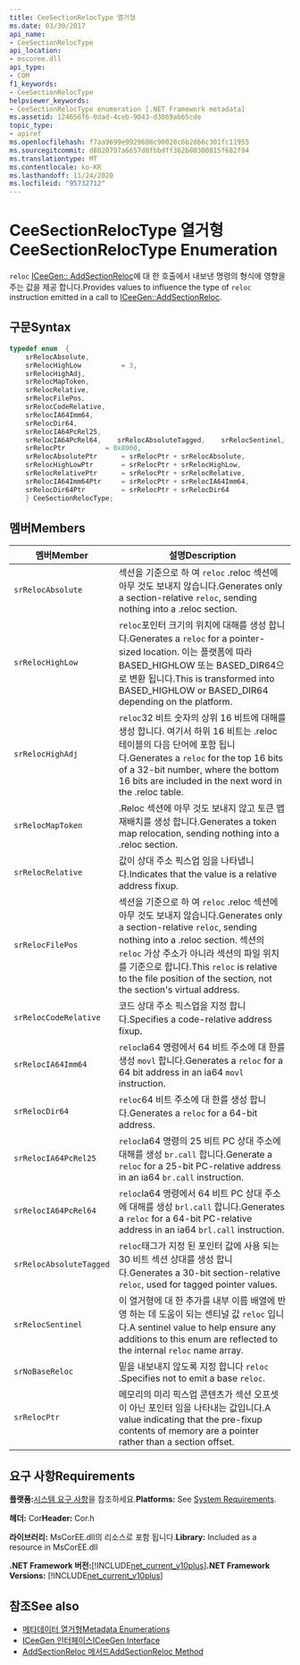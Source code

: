 ```yaml
---
title: CeeSectionRelocType 열거형
ms.date: 03/30/2017
api_name:
- CeeSectionRelocType
api_location:
- mscoree.dll
api_type:
- COM
f1_keywords:
- CeeSectionRelocType
helpviewer_keywords:
- CeeSectionRelocType enumeration [.NET Framework metadata]
ms.assetid: 124656f6-0dad-4ceb-9043-d3869ab65cde
topic_type:
- apiref
ms.openlocfilehash: f7aa9699e9929608c90020c6b2d66c301fc11955
ms.sourcegitcommit: d8020797a6657d0fbbdff362b80300815f682f94
ms.translationtype: MT
ms.contentlocale: ko-KR
ms.lasthandoff: 11/24/2020
ms.locfileid: "95732712"
---
```

# <a name="ceesectionreloctype-enumeration"></a><span data-ttu-id="2fe45-102">CeeSectionRelocType 열거형</span><span class="sxs-lookup"><span data-stu-id="2fe45-102">CeeSectionRelocType Enumeration</span></span>

<span data-ttu-id="2fe45-103">`reloc` [ICeeGen:: AddSectionReloc](iceegen-addsectionreloc-method.md)에 대 한 호출에서 내보낸 명령의 형식에 영향을 주는 값을 제공 합니다.</span><span class="sxs-lookup"><span data-stu-id="2fe45-103">Provides values to influence the type of `reloc` instruction emitted in a call to [ICeeGen::AddSectionReloc](iceegen-addsectionreloc-method.md).</span></span>  
  
## <a name="syntax"></a><span data-ttu-id="2fe45-104">구문</span><span class="sxs-lookup"><span data-stu-id="2fe45-104">Syntax</span></span>  
  
```cpp  
typedef enum  {  
    srRelocAbsolute,  
    srRelocHighLow          = 3,  
    srRelocHighAdj,
    srRelocMapToken,  
    srRelocRelative,  
    srRelocFilePos,  
    srRelocCodeRelative,  
    srRelocIA64Imm64,  
    srRelocDir64,  
    srRelocIA64PcRel25,  
    srRelocIA64PcRel64,    srRelocAbsoluteTagged,    srRelocSentinel,    srNoBaseReloc       = 0x4000,  
    srRelocPtr          = 0x8000,  
    srRelocAbsolutePtr      = srRelocPtr + srRelocAbsolute,  
    srRelocHighLowPtr       = srRelocPtr + srRelocHighLow,  
    srRelocRelativePtr      = srRelocPtr + srRelocRelative,  
    srRelocIA64Imm64Ptr     = srRelocPtr + srRelocIA64Imm64,  
    srRelocDir64Ptr         = srRelocPtr + srRelocDir64  
    } CeeSectionRelocType;  
```  
  
## <a name="members"></a><span data-ttu-id="2fe45-105">멤버</span><span class="sxs-lookup"><span data-stu-id="2fe45-105">Members</span></span>  
  
|<span data-ttu-id="2fe45-106">멤버</span><span class="sxs-lookup"><span data-stu-id="2fe45-106">Member</span></span>|<span data-ttu-id="2fe45-107">설명</span><span class="sxs-lookup"><span data-stu-id="2fe45-107">Description</span></span>|  
|------------|-----------------|  
|`srRelocAbsolute`|<span data-ttu-id="2fe45-108">섹션을 기준으로 하 여 `reloc` .reloc 섹션에 아무 것도 보내지 않습니다.</span><span class="sxs-lookup"><span data-stu-id="2fe45-108">Generates only a section-relative `reloc`, sending nothing into a .reloc section.</span></span>|  
|`srRelocHighLow`|<span data-ttu-id="2fe45-109">`reloc`포인터 크기의 위치에 대해를 생성 합니다.</span><span class="sxs-lookup"><span data-stu-id="2fe45-109">Generates a `reloc` for a pointer-sized location.</span></span> <span data-ttu-id="2fe45-110">이는 플랫폼에 따라 BASED_HIGHLOW 또는 BASED_DIR64으로 변환 됩니다.</span><span class="sxs-lookup"><span data-stu-id="2fe45-110">This is transformed into BASED_HIGHLOW or BASED_DIR64 depending on the platform.</span></span>|  
|`srRelocHighAdj`|<span data-ttu-id="2fe45-111">`reloc`32 비트 숫자의 상위 16 비트에 대해를 생성 합니다. 여기서 하위 16 비트는 .reloc 테이블의 다음 단어에 포함 됩니다.</span><span class="sxs-lookup"><span data-stu-id="2fe45-111">Generates a `reloc` for the top 16 bits of a 32-bit number, where the bottom 16 bits are included in the next word in the .reloc table.</span></span>|  
|`srRelocMapToken`|<span data-ttu-id="2fe45-112">.Reloc 섹션에 아무 것도 보내지 않고 토큰 맵 재배치를 생성 합니다.</span><span class="sxs-lookup"><span data-stu-id="2fe45-112">Generates a token map relocation, sending nothing into a .reloc section.</span></span>|  
|`srRelocRelative`|<span data-ttu-id="2fe45-113">값이 상대 주소 픽스업 임을 나타냅니다.</span><span class="sxs-lookup"><span data-stu-id="2fe45-113">Indicates that the value is a relative address fixup.</span></span>|  
|`srRelocFilePos`|<span data-ttu-id="2fe45-114">섹션을 기준으로 하 여 `reloc` .reloc 섹션에 아무 것도 보내지 않습니다.</span><span class="sxs-lookup"><span data-stu-id="2fe45-114">Generates only a section-relative `reloc`, sending nothing into a .reloc section.</span></span> <span data-ttu-id="2fe45-115">섹션의 `reloc` 가상 주소가 아니라 섹션의 파일 위치를 기준으로 합니다.</span><span class="sxs-lookup"><span data-stu-id="2fe45-115">This `reloc` is relative to the file position of the section, not the section's virtual address.</span></span>|  
|`srRelocCodeRelative`|<span data-ttu-id="2fe45-116">코드 상대 주소 픽스업을 지정 합니다.</span><span class="sxs-lookup"><span data-stu-id="2fe45-116">Specifies a code-relative address fixup.</span></span>|  
|`srRelocIA64Imm64`|<span data-ttu-id="2fe45-117">`reloc`Ia64 명령에서 64 비트 주소에 대 한를 생성 `movl` 합니다.</span><span class="sxs-lookup"><span data-stu-id="2fe45-117">Generates a `reloc` for a 64 bit address in an ia64 `movl` instruction.</span></span>|  
|`srRelocDir64`|<span data-ttu-id="2fe45-118">`reloc`64 비트 주소에 대 한를 생성 합니다.</span><span class="sxs-lookup"><span data-stu-id="2fe45-118">Generates a `reloc` for a 64-bit address.</span></span>|  
|`srRelocIA64PcRel25`|<span data-ttu-id="2fe45-119">`reloc`Ia64 명령의 25 비트 PC 상대 주소에 대해를 생성 `br.call` 합니다.</span><span class="sxs-lookup"><span data-stu-id="2fe45-119">Generate a `reloc` for a 25-bit PC-relative address in an ia64 `br.call` instruction.</span></span>|  
|`srRelocIA64PcRel64`|<span data-ttu-id="2fe45-120">`reloc`Ia64 명령에서 64 비트 PC 상대 주소에 대해를 생성 `brl.call` 합니다.</span><span class="sxs-lookup"><span data-stu-id="2fe45-120">Generates a `reloc` for a 64-bit PC-relative address in an ia64 `brl.call` instruction.</span></span>|  
|`srRelocAbsoluteTagged`|<span data-ttu-id="2fe45-121">`reloc`태그가 지정 된 포인터 값에 사용 되는 30 비트 섹션 상대를 생성 합니다.</span><span class="sxs-lookup"><span data-stu-id="2fe45-121">Generates a 30-bit section-relative `reloc`, used for tagged pointer values.</span></span>|  
|`srRelocSentinel`|<span data-ttu-id="2fe45-122">이 열거형에 대 한 추가를 내부 이름 배열에 반영 하는 데 도움이 되는 센티널 값 `reloc` 입니다.</span><span class="sxs-lookup"><span data-stu-id="2fe45-122">A sentinel value to help ensure any additions to this enum are reflected to the internal `reloc` name array.</span></span>|  
|`srNoBaseReloc`|<span data-ttu-id="2fe45-123">밑을 내보내지 않도록 지정 합니다 `reloc` .</span><span class="sxs-lookup"><span data-stu-id="2fe45-123">Specifies not to emit a base `reloc`.</span></span>|  
|`srRelocPtr`|<span data-ttu-id="2fe45-124">메모리의 미리 픽스업 콘텐츠가 섹션 오프셋이 아닌 포인터 임을 나타내는 값입니다.</span><span class="sxs-lookup"><span data-stu-id="2fe45-124">A value indicating that the pre-fixup contents of memory are a pointer rather than a section offset.</span></span>|  
  
## <a name="requirements"></a><span data-ttu-id="2fe45-125">요구 사항</span><span class="sxs-lookup"><span data-stu-id="2fe45-125">Requirements</span></span>  

 <span data-ttu-id="2fe45-126">**플랫폼:**[시스템 요구 사항](../../get-started/system-requirements.md)을 참조하세요.</span><span class="sxs-lookup"><span data-stu-id="2fe45-126">**Platforms:** See [System Requirements](../../get-started/system-requirements.md).</span></span>  
  
 <span data-ttu-id="2fe45-127">**헤더:** Cor</span><span class="sxs-lookup"><span data-stu-id="2fe45-127">**Header:** Cor.h</span></span>  
  
 <span data-ttu-id="2fe45-128">**라이브러리:** MsCorEE.dll의 리소스로 포함 됩니다.</span><span class="sxs-lookup"><span data-stu-id="2fe45-128">**Library:** Included as a resource in MsCorEE.dll</span></span>  
  
 <span data-ttu-id="2fe45-129">**.NET Framework 버전:**[!INCLUDE[net_current_v10plus](../../../../includes/net-current-v10plus-md.md)]</span><span class="sxs-lookup"><span data-stu-id="2fe45-129">**.NET Framework Versions:** [!INCLUDE[net_current_v10plus](../../../../includes/net-current-v10plus-md.md)]</span></span>  
  
## <a name="see-also"></a><span data-ttu-id="2fe45-130">참조</span><span class="sxs-lookup"><span data-stu-id="2fe45-130">See also</span></span>

- [<span data-ttu-id="2fe45-131">메타데이터 열거형</span><span class="sxs-lookup"><span data-stu-id="2fe45-131">Metadata Enumerations</span></span>](metadata-enumerations.md)
- [<span data-ttu-id="2fe45-132">ICeeGen 인터페이스</span><span class="sxs-lookup"><span data-stu-id="2fe45-132">ICeeGen Interface</span></span>](iceegen-interface.md)
- [<span data-ttu-id="2fe45-133">AddSectionReloc 메서드</span><span class="sxs-lookup"><span data-stu-id="2fe45-133">AddSectionReloc Method</span></span>](iceegen-addsectionreloc-method.md)
